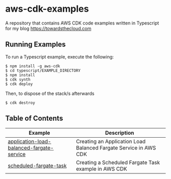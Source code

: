 # aws-cdk-examples

A repository that contains AWS CDK code examples written in Typescript for my blog https://towardsthecloud.com

## Running Examples

To run a Typescript example, execute the following:

```
$ npm install -g aws-cdk
$ cd typescript/EXAMPLE_DIRECTORY
$ npm install
$ cdk synth
$ cdk deploy
```

Then, to dispose of the stack/s afterwards

```
$ cdk destroy
```

## Table of Contents

| Example                                                                                                                            | Description                                                      |
| ---------------------------------------------------------------------------------------------------------------------------------- | ---------------------------------------------------------------- |
| [application-load-balanced-fargate-service](https://towardsthecloud.com/aws-cdk-application-load-balanced-fargate-service-example) | Creating an Application Load Balanced Fargate Service in AWS CDK |
| [scheduled-fargate-task](https://towardsthecloud.com/aws-cdk-scheduled-fargate-task-example)                                       | Creating a Scheduled Fargate Task example in AWS CDK             |

